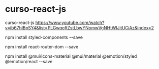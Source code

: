 # curso-react-js
curso-react-js 
https://www.youtube.com/watch?v=ib67hlBpSY4&list=PLGwqoftZstLbwYNomwVgNHtWlJitUCiAz&index=2


npm install styled-components --save


npm install react-router-dom --save

npm install @mui/icons-material @mui/material @emotion/styled @emotion/react --save